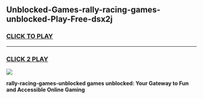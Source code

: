 
## Unblocked-Games-rally-racing-games-unblocked-Play-Free-dsx2j
<h3>
<a href="https://premium76.site?title=rally-racing-games-unblocked&ref=18A1">CLICK TO PLAY</a></h3>
<hr>

<h3>
<a href="https://premium76.site?title=rally-racing-games-unblocked&ref=18A1">CLICK 2 PLAY</a>
  
</h3>

<a href="https://premium76.site?title=rally-racing-games-unblocked&ref=18A1"><img src="https://clearcache.store/games.png"></a>


**rally-racing-games-unblocked games unblocked: Your Gateway to Fun and Accessible Online Gaming**
